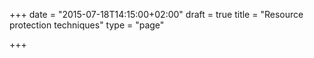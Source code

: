 +++
date = "2015-07-18T14:15:00+02:00"
draft = true
title = "Resource protection techniques"
type = "page"

+++
